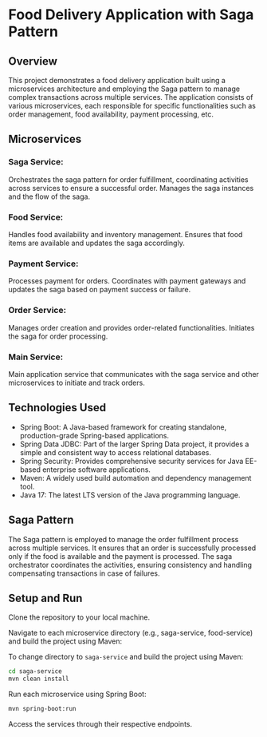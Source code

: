 # Food Delivery Application with Saga Pattern
## Overview
This project demonstrates a food delivery application built using a microservices architecture and employing the Saga pattern to manage complex transactions across multiple services. The application consists of various microservices, each responsible for specific functionalities such as order management, food availability, payment processing, etc.

## Microservices

### Saga Service:

Orchestrates the saga pattern for order fulfillment, coordinating activities across services to ensure a successful order.
Manages the saga instances and the flow of the saga.

### Food Service:

Handles food availability and inventory management.
Ensures that food items are available and updates the saga accordingly.
### Payment Service:

Processes payment for orders.
Coordinates with payment gateways and updates the saga based on payment success or failure.

### Order Service:

Manages order creation and provides order-related functionalities.
Initiates the saga for order processing.

### Main Service:

Main application service that communicates with the saga service and other microservices to initiate and track orders.

## Technologies Used
* Spring Boot: A Java-based framework for creating standalone, production-grade Spring-based applications.
* Spring Data JDBC: Part of the larger Spring Data project, it provides a simple and consistent way to access relational databases.
* Spring Security: Provides comprehensive security services for Java EE-based enterprise software applications.
* Maven: A widely used build automation and dependency management tool.
* Java 17: The latest LTS version of the Java programming language.

## Saga Pattern
The Saga pattern is employed to manage the order fulfillment process across multiple services. It ensures that an order is successfully processed only if the food is available and the payment is processed. The saga orchestrator coordinates the activities, ensuring consistency and handling compensating transactions in case of failures.

## Setup and Run
Clone the repository to your local machine.

Navigate to each microservice directory (e.g., saga-service, food-service) and build the project using Maven:

To change directory to `saga-service` and build the project using Maven:

```bash
cd saga-service
mvn clean install
```

Run each microservice using Spring Boot:
```bash
mvn spring-boot:run
```
Access the services through their respective endpoints.

